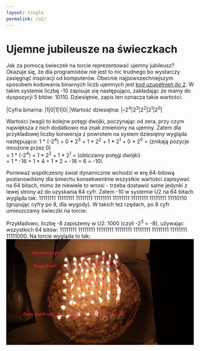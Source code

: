 ```yaml
---
layout: single
permalink: /u2/
---
```


# Ujemne jubileusze na świeczkach

Jak za pomocą świeczek na torcie reprezentować ujemny jubileusz? Okazuje się, że dla programistów nie jest to nic trudnego bo wystarczy zasięgnąć inspiracji od komputerów. Obecnie najpowszechniejszym sposobem kodowania binarnych liczb ujemnych jest [kod uzupełnień do 2](https://pl.wikipedia.org/wiki/Kod_uzupe%C5%82nie%C5%84_do_dw%C3%B3ch). W takim systemie liczbę -10 zapisuje się następująco, zakładając że mamy do dyspozycji 5 bitów: 10110. Dziesiętnie, zapis ten oznacza takie wartości:

|Cyfra binarna:            |1|0|1|1|0|
|Wartość dziesiętna:       |<strong>-</strong>2<sup>4</sup>|2<sup>3</sup>|2<sup>2</sup>|2<sup>1</sup>|2<sup>0</sup>|

Wartości (wagi) to kolejne potęgi dwójki, poczynając od zera, przy czym największa z nich dodatkowo ma znak zmieniony na ujemny. Zatem dla przykładowej liczby konwersja z powrotem na system dziesiętny wygląda następująco:
1 * (-2<sup>4</sup>) + 0 * 2<sup>3</sup> + 1 * 2<sup>2</sup> + 1 * 2<sup>1</sup> + 0 * 2<sup>0</sup> = (znikają pozycje mnożone przez 0)\
= 1 * (-2<sup>4</sup>) + 1 * 2<sup>2</sup> + 1 * 2<sup>1</sup> = (obliczamy potęgi dwójki)\
= 1 * -16 + 1 * 4 + 1 * 2 = -16 + 6 = -10\

Ponieważ współczesny świat dynamicznie wchodzi w erę 64-bitową postanowiliśmy dla śmiechu konsekwentnie wszystkie wartości zapisywać na 64 bitach, mimo że niewiele to wnosi - trzeba dostawić same jedynki z lewej strony aż do uzyskania 64 cyfr. Zatem -10 w systemie U2 na 64 bitach wygląda tak: 11111111 11111111 11111111 11111111 11111111 11111111 11111111 11110110 (grupując cyfry po 8, dla wygody). W takich też rzędach, po 8 cyfr umieszczamy świeczki na torcie:

Przykładowo, liczbę -8 zapiszemy w U2: 1000 (czyli -2<sup>3</sup> = -8), używając wszystkich 64 bitów: 11111111 11111111 11111111 11111111 11111111 11111111 11111111 11111000. Na torcie wygląda to tak: ![Tort ze świeczkami dla -8mio latka](/assets/-8_example.jpg)
